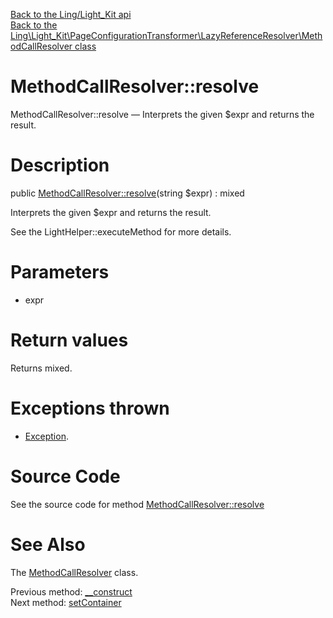 [Back to the Ling/Light_Kit api](https://github.com/lingtalfi/Light_Kit/blob/master/doc/api/Ling/Light_Kit.md)<br>
[Back to the Ling\Light_Kit\PageConfigurationTransformer\LazyReferenceResolver\MethodCallResolver class](https://github.com/lingtalfi/Light_Kit/blob/master/doc/api/Ling/Light_Kit/PageConfigurationTransformer/LazyReferenceResolver/MethodCallResolver.md)


MethodCallResolver::resolve
================



MethodCallResolver::resolve — Interprets the given $expr and returns the result.




Description
================


public [MethodCallResolver::resolve](https://github.com/lingtalfi/Light_Kit/blob/master/doc/api/Ling/Light_Kit/PageConfigurationTransformer/LazyReferenceResolver/MethodCallResolver/resolve.md)(string $expr) : mixed




Interprets the given $expr and returns the result.

See the LightHelper::executeMethod for more details.




Parameters
================


- expr

    


Return values
================

Returns mixed.


Exceptions thrown
================

- [Exception](http://php.net/manual/en/class.exception.php).&nbsp;







Source Code
===========
See the source code for method [MethodCallResolver::resolve](https://github.com/lingtalfi/Light_Kit/blob/master/PageConfigurationTransformer/LazyReferenceResolver/MethodCallResolver.php#L40-L43)


See Also
================

The [MethodCallResolver](https://github.com/lingtalfi/Light_Kit/blob/master/doc/api/Ling/Light_Kit/PageConfigurationTransformer/LazyReferenceResolver/MethodCallResolver.md) class.

Previous method: [__construct](https://github.com/lingtalfi/Light_Kit/blob/master/doc/api/Ling/Light_Kit/PageConfigurationTransformer/LazyReferenceResolver/MethodCallResolver/__construct.md)<br>Next method: [setContainer](https://github.com/lingtalfi/Light_Kit/blob/master/doc/api/Ling/Light_Kit/PageConfigurationTransformer/LazyReferenceResolver/MethodCallResolver/setContainer.md)<br>

